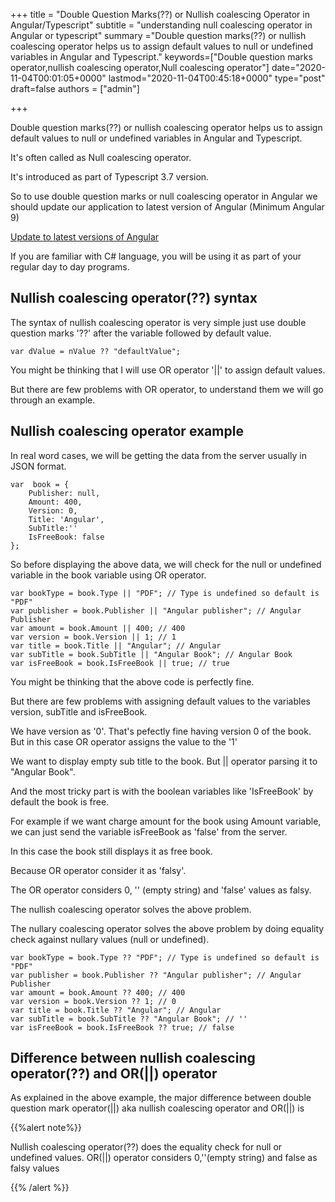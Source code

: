 +++
title = "Double Question Marks(??) or Nullish coalescing Operator in Angular/Typescript"
subtitle = "understanding null coalescing operator in Angular or typescript"
summary ="Double question marks(??) or nullish coalescing operator helps us to assign default values to null or undefined variables in Angular and Typescript."
keywords=["Double question marks operator,nullish coalescing operator,Null coalescing operator"]
date="2020-11-04T00:01:05+0000"
lastmod="2020-11-04T00:45:18+0000"
type="post"
draft=false
authors = ["admin"]

+++

Double question marks(??) or nullish coalescing operator helps us to assign default values to null or undefined variables in Angular and Typescript. 

It's often called as Null coalescing operator.

It's introduced as part of Typescript 3.7 version. 

So to use double question marks or null coalescing operator in Angular we should update our application to latest version of Angular (Minimum Angular 9)

[Update to latest versions of Angular](https://www.angularjswiki.com/angular/update-angular-cli-version-ng-update-to-latest-6-7-versions/)

If you are familiar with C# language, you will be using it as part of your regular day to day programs.


## Nullish coalescing operator(??) syntax

The syntax of nullish coalescing operator is very simple just use double question marks '??' after the variable followed by default value.

```
var dValue = nValue ?? "defaultValue"; 
```

You might be thinking that I will use OR operator '||' to assign default values. 

But there are few problems with OR operator, to understand them we will go through an example.

## Nullish coalescing operator example

In real word cases, we will be getting the data from the server usually in JSON format.

```
var  book = {
    Publisher: null,
    Amount: 400,
    Version: 0,
    Title: 'Angular',
    SubTitle:''
    IsFreeBook: false
};
```

So before displaying the above data, we will check for the null or undefined variable in the book variable using OR operator.

```
var bookType = book.Type || "PDF"; // Type is undefined so default is "PDF"
var publisher = book.Publisher || "Angular publisher"; // Angular Publisher
var amount = book.Amount || 400; // 400
var version = book.Version || 1; // 1
var title = book.Title || "Angular"; // Angular
var subTitle = book.SubTitle || "Angular Book"; // Angular Book
var isFreeBook = book.IsFreeBook || true; // true
```

You might be thinking that the above code is perfectly fine. 

But there are few problems with assigning default values to the variables version, subTitle and isFreeBook.

We have version as '0'. That's pefectly fine having version 0 of the book. But in this case OR operator assigns the value to the '1'

We want to display empty sub title to the book. But || operator parsing it to "Angular Book".

And the most tricky part is with the boolean variables like 'IsFreeBook' by default the book is free.

For example if we want charge amount for the book using Amount variable, we can just send the variable isFreeBook as 'false' from the server. 

In this case the book still displays it as free book.

Because OR operator consider it as 'falsy'.

The OR operator considers 0, '' (empty string) and 'false' values as falsy. 

The nullish coalescing operator solves the above problem.

The nullary coalescing operator solves the above problem by doing equality check against nullary values (null or undefined).

```
var bookType = book.Type ?? "PDF"; // Type is undefined so default is "PDF"
var publisher = book.Publisher ?? "Angular publisher"; // Angular Publisher
var amount = book.Amount ?? 400; // 400
var version = book.Version ?? 1; // 0
var title = book.Title ?? "Angular"; // Angular
var subTitle = book.SubTitle ?? "Angular Book"; // ''
var isFreeBook = book.IsFreeBook ?? true; // false

```

## Difference between nullish coalescing operator(??) and OR(||) operator

As explained in the above example, the major difference between double question mark operator(||) aka nullish coalescing operator and OR(||) is 

{{%alert note%}}

Nullish coalescing operator(??) does the equality check for null or undefined values.
OR(||) operator considers 0,''(empty string) and false as falsy values

{{% /alert %}}
